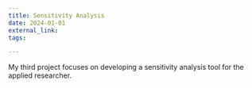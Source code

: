 ```yaml
---
title: Sensitivity Analysis
date: 2024-01-01
external_link: 
tags:

---
```


My third project focuses on developing a sensitivity analysis tool for the applied researcher.

<!--more-->
